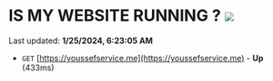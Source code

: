 # IS MY WEBSITE RUNNING ? [![](https://img.shields.io/static/v1?label=Sponsor&message=%E2%9D%A4&logo=GitHub&color=%23fe8e86)](https://github.com/sponsors/<username>)

Last updated: **1/25/2024, 6:23:05 AM**

- `GET` [https://youssefservice.me](https://youssefservice.me) - **Up** (433ms)
